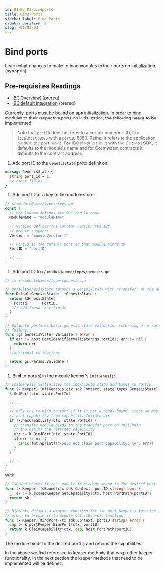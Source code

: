 ```yaml
---
id: 01-03-03-bindports
title: Bind Ports
sidebar_label: Bind Ports
sidebar_position: 2
slug: /01/03/03
---
```


# Bind ports

Learn what changes to make to bind modules to their ports on initialization. {synopsis}

## Pre-requisites Readings

- [IBC Overview](../overview.md)) {prereq}
- [IBC default integration](../integration.md) {prereq}

Currently, ports must be bound on app initialization. In order to bind modules to their respective ports on initialization, the following needs to be implemented:

> Note that `portID` does not refer to a certain numerical ID, like `localhost:8080` with a `portID` 8080. Rather it refers to the application module the port binds. For IBC Modules built with the Cosmos SDK, it defaults to the module's name and for Cosmwasm contracts it defaults to the contract address.

1. Add port ID to the `GenesisState` proto definition:

```protobuf
message GenesisState {
  string port_id = 1;
  // other fields
}
```

1. Add port ID as a key to the module store:

```go
// x/<moduleName>/types/keys.go
const (
  // ModuleName defines the IBC Module name
  ModuleName = "moduleName"

  // Version defines the current version the IBC
  // module supports
  Version = "moduleVersion-1"

  // PortID is the default port id that module binds to
  PortID = "portID"

  // ...
)
```

1. Add port ID to `x/<moduleName>/types/genesis.go`:

```go
// in x/<moduleName>/types/genesis.go

// DefaultGenesisState returns a GenesisState with "transfer" as the default PortID.
func DefaultGenesisState() *GenesisState {
  return &GenesisState{
    PortId:      PortID,
    // additional k-v fields
  }
}

// Validate performs basic genesis state validation returning an error upon any
// failure.
func (gs GenesisState) Validate() error {
  if err := host.PortIdentifierValidator(gs.PortId); err != nil {
    return err
  }
  //addtional validations

  return gs.Params.Validate()
}
```

1. Bind to port(s) in the module keeper's `InitGenesis`:

```go
// InitGenesis initializes the ibc-module state and binds to PortID.
func (k Keeper) InitGenesis(ctx sdk.Context, state types.GenesisState) {
  k.SetPort(ctx, state.PortId)

  // ...

  // Only try to bind to port if it is not already bound, since we may already own
  // port capability from capability InitGenesis
  if !k.hasCapability(ctx, state.PortId) {
    // transfer module binds to the transfer port on InitChain
    // and claims the returned capability
    err := k.BindPort(ctx, state.PortId)
    if err != nil {
      panic(fmt.Sprintf("could not claim port capability: %v", err))
    }
  }

  // ...
}
```

With:

```go
// IsBound checks if the  module is already bound to the desired port
func (k Keeper) IsBound(ctx sdk.Context, portID string) bool {
  _, ok := k.scopedKeeper.GetCapability(ctx, host.PortPath(portID))
  return ok
}

// BindPort defines a wrapper function for the port Keeper's function in
// order to expose it to module's InitGenesis function
func (k Keeper) BindPort(ctx sdk.Context, portID string) error {
  cap := k.portKeeper.BindPort(ctx, portID)
  return k.ClaimCapability(ctx, cap, host.PortPath(portID))
}
```

The module binds to the desired port(s) and returns the capabilities.

In the above we find reference to keeper methods that wrap other keeper functionality, in the next section the keeper methods that need to be implemented will be defined.
